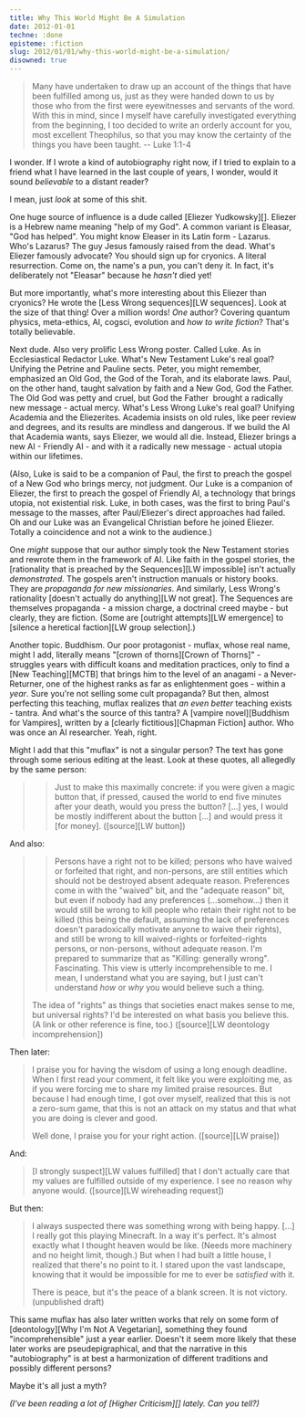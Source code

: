 ```yaml
---
title: Why This World Might Be A Simulation
date: 2012-01-01
techne: :done
episteme: :fiction
slug: 2012/01/01/why-this-world-might-be-a-simulation/
disowned: true
---
```


> Many have undertaken to draw up an account of the things that have been fulfilled among us, just as they were handed down to us by those who from the first were eyewitnesses and servants of the word. With this in mind, since I myself have carefully investigated everything from the beginning, I too decided to write an orderly account for you, most excellent Theophilus, so that you may know the certainty of the things you have been taught. -- Luke 1:1-4

I wonder. If I wrote a kind of autobiography right now, if I tried to explain to a friend what I have learned in the last couple of years, I wonder, would it sound *believable* to a distant reader?

I mean, just *look* at some of this shit.

One huge source of influence is a dude called [Eliezer Yudkowsky][]. Eliezer is a Hebrew name meaning "help of my God". A common variant is Eleasar, "God has helped". You might know Eleaser in its Latin form - Lazarus. Who's Lazarus? The guy Jesus famously raised from the dead. What's Eliezer famously advocate? You should sign up for cryonics. A literal resurrection. Come on, the name's a pun, you can't deny it. In fact, it's deliberately not "Eleasar" because he *hasn't* died yet!

But more importantly, what's more interesting about this Eliezer than cryonics? He wrote the [Less Wrong sequences][LW sequences]. Look at the size of that thing! Over a million words! *One* author? Covering quantum physics, meta-ethics, AI, cogsci, evolution and *how to write fiction*? That's totally believable.

Next dude. Also very prolific Less Wrong poster. Called Luke. As in Ecclesiastical Redactor Luke. What's New Testament Luke's real goal? Unifying the Petrine and Pauline sects. Peter, you might remember, emphasized an Old God, the God of the Torah, and its elaborate laws. Paul, on the other hand, taught salvation by faith and a New God, God the Father. The Old God was petty and cruel, but God the Father  brought a radically new message - actual mercy. What's Less Wrong Luke's real goal? Unifying Academia and the Eliezerites. Academia insists on old rules, like peer review and degrees, and its results are mindless and dangerous. If we build the AI that Academia wants, says Eliezer, we would all die. Instead, Eliezer brings a new AI - Friendly AI - and with it a radically new message - actual utopia within our lifetimes.

(Also, Luke is said to be a companion of Paul, the first to preach the gospel of a New God who brings mercy, not judgment. Our Luke is a companion of Eliezer, the first to preach the gospel of Friendly AI, a technology that brings utopia, not existential risk. Luke, in both cases, was the first to bring Paul's message to the masses, after Paul/Eliezer's direct approaches had failed. Oh and our Luke was an Evangelical Christian before he joined Eliezer. Totally a coincidence and not a wink to the audience.)

One *might* suppose that our author simply took the New Testament stories and rewrote them in the framework of AI. Like faith in the gospel stories, the [rationality that is preached by the Sequences][LW impossible] isn't actually *demonstrated*. The gospels aren't instruction manuals or history books. They are *propaganda for new missionaries*. And similarly, Less Wrong's rationality [doesn't actually do anything][LW not great]. The Sequences are themselves propaganda - a mission charge, a doctrinal creed maybe - but clearly, they are fiction. (Some are [outright attempts][LW emergence] to [silence a heretical faction][LW group selection].)

Another topic. Buddhism. Our poor protagonist - muflax, whose real name, might I add, literally means "[crown of thorns][Crown of Thorns]" - struggles years with difficult koans and meditation practices, only to find a [New Teaching][MCTB] that brings him to the level of an anagami - a Never-Returner, one of the highest ranks as far as enlightenment goes - within a *year*. Sure you're not selling some cult propaganda? But then, almost perfecting this teaching, muflax realizes that *an even better* teaching exists - tantra. And what's the source of this tantra? A [vampire novel][Buddhism for Vampires], written by a [clearly fictitious][Chapman Fiction] author. Who was once an AI researcher. Yeah, right.

Might I add that this "muflax" is not a singular person? The text has gone through some serious editing at the least. Look at these quotes, all allegedly by the same person:

> > Just to make this maximally concrete: if you were given a magic button that, if pressed, caused the world to end five minutes after your death, would you press the button?
> [...] yes, I would be mostly indifferent about the button [...] and would press it [for money]. ([source][LW button])

And also:

> > Persons have a right not to be killed; persons who have waived or forfeited that right, and non-persons, are still entities which should not be destroyed absent adequate reason. Preferences come in with the "waived" bit, and the "adequate reason" bit, but even if nobody had any preferences (...somehow...) then it would still be wrong to kill people who retain their right not to be killed (this being the default, assuming the lack of preferences doesn't paradoxically motivate anyone to waive their rights), and still be wrong to kill waived-rights or forfeited-rights persons, or non-persons, without adequate reason. I'm prepared to summarize that as "Killing: generally wrong".
> Fascinating. This view is utterly incomprehensible to me. I mean, I understand what you are saying, but I just can't understand *how* or *why* you would believe such a thing.
>
> The idea of "rights" as things that societies enact makes sense to me, but universal rights? I'd be interested on what basis you believe this. (A link or other reference is fine, too.) ([source][LW deontology incomprehension])

Then later:

> I praise you for having the wisdom of using a long enough deadline. When I first read your comment, it felt like you were exploiting me, as if you were forcing me to share my limited praise resources. But because I had enough time, I got over myself, realized that this is not a zero-sum game, that this is not an attack on my status and that what you are doing is clever and good.
>
> Well done, I praise you for your right action. ([source][LW praise])

And:

> [I strongly suspect][LW values fulfilled] that I don't actually care that my values are fulfilled outside of my experience. I see no reason why anyone would. ([source][LW wireheading request])

But then:

> I always suspected there was something wrong with being happy. [...] I really got this playing Minecraft. In a way it's perfect. It's almost exactly what I thought heaven would be like. (Needs more machinery and no height limit, though.) But when I had built a little house, I realized that there's no point to it. I stared upon the vast landscape, knowing that it would be impossible for me to ever be *satisfied* with it.
> 
> There is peace, but it's the peace of a blank screen. It is not victory. (unpublished draft)</blockquote>

This same muflax has also later written works that rely on some form of [deontology][Why I'm Not A Vegetarian], something they found "incomprehensible" just a year earlier. Doesn't it seem more likely that these later works are pseudepigraphical, and that the narrative in this "autobiography" is at best a harmonization of different traditions and possibly different persons?

Maybe it's all just a myth?

*(I've been reading a lot of [Higher Criticism][] lately. Can you tell?)*

